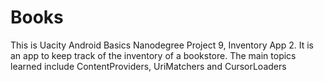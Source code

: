 # Books
This is Uacity Android Basics Nanodegree Project 9, Inventory App 2. It is an app to keep track of the inventory of a bookstore. The main topics learned include ContentProviders, UriMatchers and CursorLoaders
